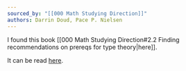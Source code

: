 ```yaml
---
sourced_by: "[[000 Math Studying Direction]]"
authors: Darrin Doud, Pace P. Nielsen
---
```


I found this book [[000 Math Studying Direction#2.2 Finding recommendations on prereqs for type theory|here]].

It can be read [here](https://mathdept.byu.edu/%7Epace/Transition_v104.pdf).

